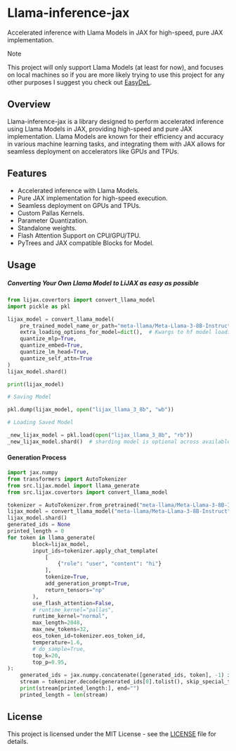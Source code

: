 # Llama-inference-jax

Accelerated inference with Llama Models in JAX for high-speed, pure JAX implementation.

> [!NOTE]
>
> This project will only support Llama Models (at least for now), and focuses on local machines
> so if you are more likely trying to use this project for any other purposes I suggest you check
> out [EasyDeL](https://github.com/erfanzar/EasyDeL).

## Overview

Llama-inference-jax is a library designed to perform accelerated inference using Llama Models in JAX, providing
high-speed and pure JAX implementation. Llama Models are known for their efficiency and accuracy in various machine
learning tasks, and integrating them with JAX allows for seamless deployment on accelerators like GPUs and TPUs.

## Features

- Accelerated inference with Llama Models.
- Pure JAX implementation for high-speed execution.
- Seamless deployment on GPUs and TPUs.
- Custom Pallas Kernels.
- Parameter Quantization.
- Standalone weights.
- Flash Attention Support on CPU/GPU/TPU.
- PyTrees and JAX compatible Blocks for Model.

## Usage

##### Converting Your Own Llama Model to LiJAX as easy as possible

```python
from lijax.covertors import convert_llama_model
import pickle as pkl

lijax_model = convert_llama_model(
    pre_trained_model_name_or_path="meta-llama/Meta-Llama-3-8B-Instruct",
    extra_loading_options_for_model=dict(),  # Kwargs to hf model loading
    quantize_mlp=True,
    quantize_embed=True,
    quantize_lm_head=True,
    quantize_self_attn=True
)
lijax_model.shard()

print(lijax_model)

# Saving Model 

pkl.dump(lijax_model, open("lijax_llama_3_8b", "wb"))

# Loading Saved Model 

_new_lijax_model = pkl.load(open("lijax_llama_3_8b", "rb"))
_new_lijax_model.shard()  # sharding model is optional across available GPUs,TPUs
```

#### Generation Process

```python
import jax.numpy
from transformers import AutoTokenizer
from src.lijax.model import llama_generate
from src.lijax.covertors import convert_llama_model

tokenizer = AutoTokenizer.from_pretrained("meta-llama/Meta-Llama-3-8B-Instruct")
lijax_model = convert_llama_model("meta-llama/Meta-Llama-3-8B-Instruct")
lijax_model.shard()
generated_ids = None
printed_length = 0
for token in llama_generate(
        block=lijax_model,
        input_ids=tokenizer.apply_chat_template(
            [
                {"role": "user", "content": "hi"}
            ],
            tokenize=True,
            add_generation_prompt=True,
            return_tensors="np"
        ),
        use_flash_attention=False,
        # runtime_kernel="pallas",
        runtime_kernel="normal",
        max_length=2048,
        max_new_tokens=32,
        eos_token_id=tokenizer.eos_token_id,
        temperature=1.6,
        # do_sample=True,
        top_k=20,
        top_p=0.95,
):
    generated_ids = jax.numpy.concatenate([generated_ids, token], -1) if generated_ids is not None else token
    stream = tokenizer.decode(generated_ids[0].tolist(), skip_special_tokens=False)
    print(stream[printed_length:], end="")
    printed_length = len(stream)

```

## License

This project is licensed under the MIT License - see the [LICENSE](LICENSE) file for details.